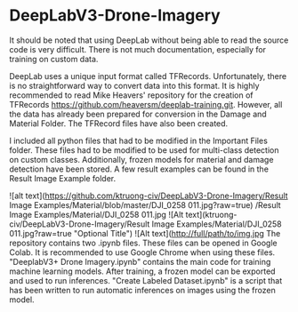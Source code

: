 # DeepLabV3-Drone-Imagery
It should be noted that using DeepLab without being able to read the source code is very difficult. There is not much documentation, especially for training on custom data.

DeepLab uses a unique input format called TFRecords. Unfortunately, there is no straightforward way to convert data into this format. It is highly recommended to read Mike Heavers' repository for the creation of TFRecords https://github.com/heaversm/deeplab-training.git. However, all the data has already been prepared for conversion in the Damage and Material Folder. The TFRecord files have also been created.

I included all python files that had to be modified in the Important Files folder. These files had to be modified to be used for multi-class detection on custom classes. Additionally, frozen models for material and damage detection have been stored. A few result examples can be found in the Result Image Example folder.

![alt text](https://github.com/ktruong-civ/DeepLabV3-Drone-Imagery/Result Image Examples/Material/blob/master/DJI_0258 011.jpg?raw=true)
/Result Image Examples/Material/DJI_0258 011.jpg
![Alt text](ktruong-civ/DeepLabV3-Drone-Imagery/Result Image Examples/Material/DJI_0258 011.jpg?raw=true "Optional Title")
![Alt text]([http://full/path/to/img.jpg](https://github.com/ktruong-civ/DeepLabV3-Drone-Imagery/blob/master/Result%20Image%20Examples/Material/DJI_0258%20011.jpg "Optional title")
The repository contains two .ipynb files. These files can be opened in Google Colab. It is recommended to use Google Chrome when using these files. "DeeplabV3+ Drone Imagery.ipynb" contains the main code for training machine learning models. After training, a frozen model can be exported and used to run inferences. "Create Labeled Dataset.ipynb" is a script that has been written to run automatic inferences on images using the frozen model.


